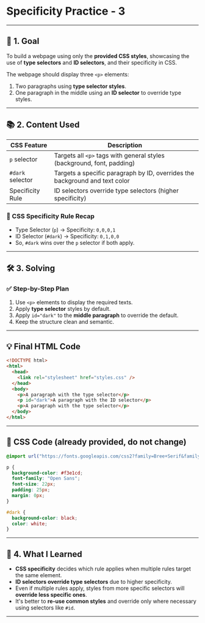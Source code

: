 # Specificity Practice - 3

---

## 🎯 1. Goal

To build a webpage using only the **provided CSS styles**, showcasing the use of **type selectors** and **ID selectors**, and their specificity in CSS.

The webpage should display three `<p>` elements:

1. Two paragraphs using **type selector styles**.
2. One paragraph in the middle using an **ID selector** to override type styles.

---

## 📚 2. Content Used

| CSS Feature      | Description                                                                 |
| ---------------- | --------------------------------------------------------------------------- |
| `p` selector     | Targets all `<p>` tags with general styles (background, font, padding)      |
| `#dark` selector | Targets a specific paragraph by ID, overrides the background and text color |
| Specificity Rule | ID selectors override type selectors (higher specificity)                   |

### 🧠 CSS Specificity Rule Recap

- Type Selector (`p`) → Specificity: `0,0,0,1`
- ID Selector (`#dark`) → Specificity: `0,1,0,0`
- So, `#dark` wins over the `p` selector if both apply.

---

## 🛠 3. Solving

### ✅ Step-by-Step Plan

1. Use `<p>` elements to display the required texts.
2. Apply **type selector** styles by default.
3. Apply `id="dark"` to the **middle paragraph** to override the default.
4. Keep the structure clean and semantic.

---

## 💡 Final HTML Code

```html
<!DOCTYPE html>
<html>
  <head>
    <link rel="stylesheet" href="styles.css" />
  </head>
  <body>
    <p>A paragraph with the type selector</p>
    <p id="dark">A paragraph with the ID selector</p>
    <p>A paragraph with the type selector</p>
  </body>
</html>
```

---

## 🎨 CSS Code (already provided, do not change)

```css
@import url("https://fonts.googleapis.com/css2?family=Bree+Serif&family=Caveat:wght@400;700&family=Lobster&family=Monoton&family=Open+Sans:ital,wght@0,400;0,700;1,400;1,700&family=Playfair+Display+SC:ital,wght@0,400;0,700;1,700&family=Playfair+Display:ital,wght@0,400;0,700;1,700&family=Roboto:ital,wght@0,400;0,700;1,400;1,700&family=Source+Sans+Pro:ital,wght@0,400;0,700;1,700&family=Work+Sans:ital,wght@0,400;0,700;1,700&display=swap");

p {
  background-color: #f3e1cd;
  font-family: "Open Sans";
  font-size: 22px;
  padding: 25px;
  margin: 0px;
}

#dark {
  background-color: black;
  color: white;
}
```

---

## 📌 4. What I Learned

- **CSS specificity** decides which rule applies when multiple rules target the same element.
- **ID selectors override type selectors** due to higher specificity.
- Even if multiple rules apply, styles from more specific selectors will **override less specific ones**.
- It's better to **re-use common styles** and override only where necessary using selectors like `#id`.

---
